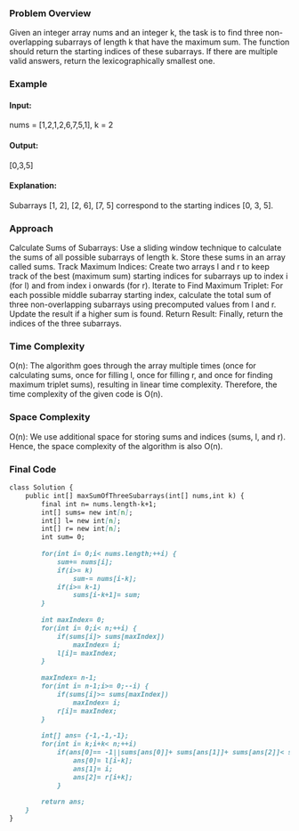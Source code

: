 ### Problem Overview
Given an integer array nums and an integer k, the task is to find three non-overlapping subarrays of length k that have the maximum sum. The function should return the starting indices of these subarrays. If there are multiple valid answers, return the lexicographically smallest one.

### Example
#### Input:
nums = [1,2,1,2,6,7,5,1], k = 2
#### Output:
[0,3,5]
#### Explanation:
Subarrays [1, 2], [2, 6], [7, 5] correspond to the starting indices [0, 3, 5].

### Approach
Calculate Sums of Subarrays: Use a sliding window technique to calculate the sums of all possible subarrays of length k. Store these sums in an array called sums.
Track Maximum Indices: Create two arrays l and r to keep track of the best (maximum sum) starting indices for subarrays up to index i (for l) and from index i onwards (for r).
Iterate to Find Maximum Triplet: For each possible middle subarray starting index, calculate the total sum of three non-overlapping subarrays using precomputed values from l and r. Update the result if a higher sum is found.
Return Result: Finally, return the indices of the three subarrays.
### Time Complexity
O(n): The algorithm goes through the array multiple times (once for calculating sums, once for filling l, once for filling r, and once for finding maximum triplet sums), resulting in linear time complexity. Therefore, the time complexity of the given code is O(n).
### Space Complexity
O(n): We use additional space for storing sums and indices (sums, l, and r). Hence, the space complexity of the algorithm is also O(n).
### Final Code
```markdown
class Solution {
    public int[] maxSumOfThreeSubarrays(int[] nums,int k) {
        final int n= nums.length-k+1;
        int[] sums= new int[n];
        int[] l= new int[n];
        int[] r= new int[n];
        int sum= 0;
        
        for(int i= 0;i< nums.length;++i) {
            sum+= nums[i];
            if(i>= k)
                sum-= nums[i-k];
            if(i>= k-1)
                sums[i-k+1]= sum;
        }
        
        int maxIndex= 0;
        for(int i= 0;i< n;++i) {
            if(sums[i]> sums[maxIndex])
                maxIndex= i;
            l[i]= maxIndex;
        }
        
        maxIndex= n-1;
        for(int i= n-1;i>= 0;--i) {
            if(sums[i]>= sums[maxIndex])
                maxIndex= i;
            r[i]= maxIndex;
        }
        
        int[] ans= {-1,-1,-1};
        for(int i= k;i+k< n;++i)
            if(ans[0]== -1||sums[ans[0]]+ sums[ans[1]]+ sums[ans[2]]< sums[l[i-k]]+ sums[i]+ sums[r[i+k]]) {
                ans[0]= l[i-k];
                ans[1]= i;
                ans[2]= r[i+k];
            }
        
        return ans;
    }
}
```
